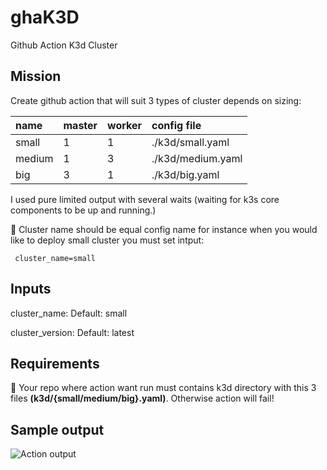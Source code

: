 # ghaK3D
Github Action K3d Cluster

## Mission
Create github action that will suit 3 types of cluster depends on sizing:

| name   | master | worker | config file       |
|:-------|:-------|:-------|:------------------|
| small  | 1      | 1      | ./k3d/small.yaml  |   
| medium | 1      | 3      | ./k3d/medium.yaml |  
| big    | 3      | 1      | ./k3d/big.yaml    |  

I used pure limited output with several waits (waiting for k3s core components to be up and running.)

:rocket:
Cluster name should be equal config name for instance when you would like to deploy small cluster you must set intput:

```console
 cluster_name=small
```

## Inputs
cluster_name: 
Default: small

cluster_version:
Default: latest

## Requirements
🤔 Your repo where action want run must contains k3d directory with this 3 files **(k3d/{small/medium/big}.yaml)**.
    Otherwise action will fail!

## Sample output
![Action output](https://github.com/devopsapp84/ghaK3D/raw/dev/images/output.png)
